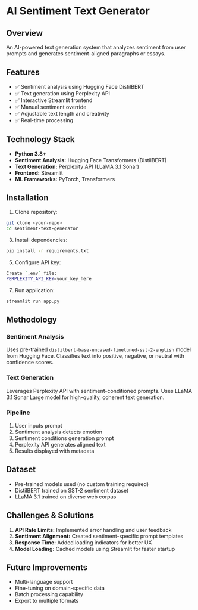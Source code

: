 # AI Sentiment Text Generator

## Overview
An AI-powered text generation system that analyzes sentiment from user prompts and generates sentiment-aligned paragraphs or essays.

## Features
- ✅ Sentiment analysis using Hugging Face DistilBERT
- ✅ Text generation using Perplexity API
- ✅ Interactive Streamlit frontend
- ✅ Manual sentiment override
- ✅ Adjustable text length and creativity
- ✅ Real-time processing

## Technology Stack
- **Python 3.8+**
- **Sentiment Analysis:** Hugging Face Transformers (DistilBERT)
- **Text Generation:** Perplexity API (LLaMA 3.1 Sonar)
- **Frontend:** Streamlit
- **ML Frameworks:** PyTorch, Transformers

## Installation

1. Clone repository:
```sh
git clone <your-repo>
cd sentiment-text-generator
```

3. Install dependencies:
```sh
pip install -r requirements.txt
```

5. Configure API key:
```sh
Create `.env` file:
PERPLEXITY_API_KEY=your_key_here
```

7. Run application:
```sh
streamlit run app.py
```

## Methodology

### Sentiment Analysis
Uses pre-trained `distilbert-base-uncased-finetuned-sst-2-english` model from Hugging Face. Classifies text into positive, negative, or neutral with confidence scores.

### Text Generation
Leverages Perplexity API with sentiment-conditioned prompts. Uses LLaMA 3.1 Sonar Large model for high-quality, coherent text generation.

### Pipeline
1. User inputs prompt
2. Sentiment analysis detects emotion
3. Sentiment conditions generation prompt
4. Perplexity API generates aligned text
5. Results displayed with metadata

## Dataset
- Pre-trained models used (no custom training required)
- DistilBERT trained on SST-2 sentiment dataset
- LLaMA 3.1 trained on diverse web corpus

## Challenges & Solutions
1. **API Rate Limits:** Implemented error handling and user feedback
2. **Sentiment Alignment:** Created sentiment-specific prompt templates
3. **Response Time:** Added loading indicators for better UX
4. **Model Loading:** Cached models using Streamlit for faster startup

## Future Improvements
- Multi-language support
- Fine-tuning on domain-specific data
- Batch processing capability
- Export to multiple formats

